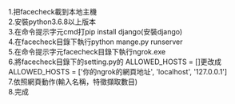 1.把facecheck載到本地主機  
2.安裝python3.6.8以上版本  
3.在命令提示字元cmd打pip install django(安裝django)  
4.在facecheck目錄下執行python mange.py runserver  
5.在命令提示字元facecheck目錄下執行ngrok.exe  
6.將facecheck目錄下的setting.py的 ALLOWED_HOSTS = []更改成 ALLOWED_HOSTS = ['你的ngrok的網頁地址', 'localhost', '127.0.0.1']  
7.依照網頁動作(輸入名稱，特徵擷取數目)    
8.完成
